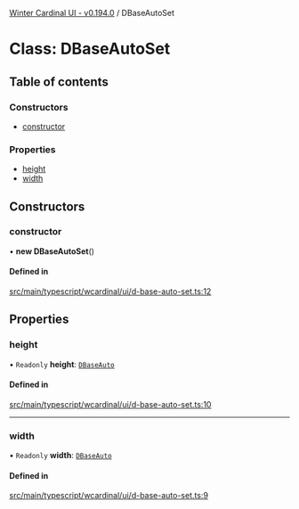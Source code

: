 [Winter Cardinal UI - v0.194.0](../index.md) / DBaseAutoSet

# Class: DBaseAutoSet

## Table of contents

### Constructors

- [constructor](DBaseAutoSet.md#constructor)

### Properties

- [height](DBaseAutoSet.md#height)
- [width](DBaseAutoSet.md#width)

## Constructors

### constructor

• **new DBaseAutoSet**()

#### Defined in

[src/main/typescript/wcardinal/ui/d-base-auto-set.ts:12](https://github.com/winter-cardinal/winter-cardinal-ui/blob/v0.194.0/src/main/typescript/wcardinal/ui/d-base-auto-set.ts#L12)

## Properties

### height

• `Readonly` **height**: [`DBaseAuto`](DBaseAuto.md)

#### Defined in

[src/main/typescript/wcardinal/ui/d-base-auto-set.ts:10](https://github.com/winter-cardinal/winter-cardinal-ui/blob/v0.194.0/src/main/typescript/wcardinal/ui/d-base-auto-set.ts#L10)

___

### width

• `Readonly` **width**: [`DBaseAuto`](DBaseAuto.md)

#### Defined in

[src/main/typescript/wcardinal/ui/d-base-auto-set.ts:9](https://github.com/winter-cardinal/winter-cardinal-ui/blob/v0.194.0/src/main/typescript/wcardinal/ui/d-base-auto-set.ts#L9)
